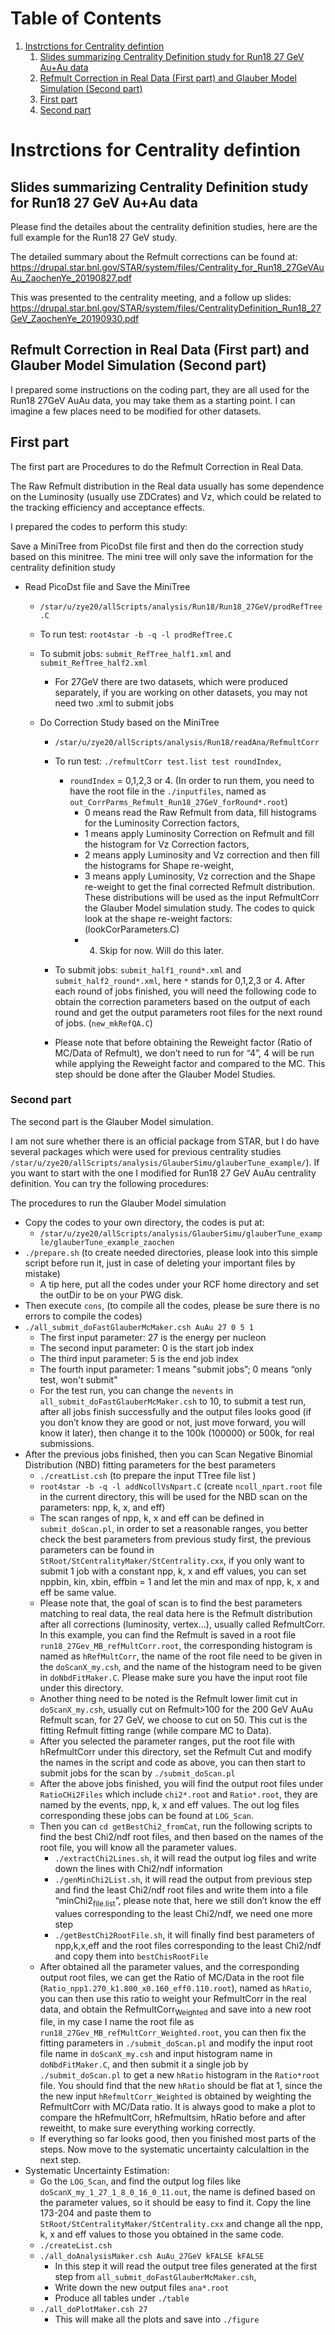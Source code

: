 
# Table of Contents

1.  [Instrctions for  Centrality defintion](#orgd09c76e)
    1.  [Slides summarizing Centrality Definition study for Run18 27 GeV Au+Au data](#org471b253)
    2.  [Refmult Correction in Real Data (First part) and Glauber Model Simulation (Second part)](#orgbc543ba)
    3.  [First part](#orgae8a99e)
    3.  [Second part](#org14422d1)



<a id="orgd09c76e"></a>

# Instrctions for  Centrality defintion


<a id="org471b253"></a>

## Slides summarizing Centrality Definition study for Run18 27 GeV Au+Au data

Please find the detailes about the centrality definition studies,
here are the full example for the Run18 27 GeV study.

The detailed summary about the Refmult corrections can be found at:
<https://drupal.star.bnl.gov/STAR/system/files/Centrality_for_Run18_27GeVAuAu_ZaochenYe_20190827.pdf>

This was presented to the centrality meeting, and a follow up slides:
<https://drupal.star.bnl.gov/STAR/system/files/CentralityDefinition_Run18_27GeV_ZaochenYe_20190930.pdf>


<a id="orgbc543ba"></a>

## Refmult Correction in Real Data (First part) and Glauber Model Simulation (Second part)

I prepared some instructions on the coding part, they are all used
for the Run18 27GeV AuAu data, you may take them as a starting
point. I can imagine a few places need to be modified for other
datasets.


<a id="orgae8a99e"></a>

## First part

The first part are Procedures to do the Refmult Correction in Real
Data.

The Raw Refmult distribution in the Real data usually has some
dependence on the Luminosity (usually use ZDCrates) and Vz, which
could be related to the tracking efficiency and acceptance effects.

I prepared the codes to perform this study:

Save a MiniTree from PicoDst file first and then do the correction
study based on this minitree. The mini tree will only save the
information for the centrality definition study

-   Read PicoDst file and Save the MiniTree
    -   `/star/u/zye20/allScripts/analysis/Run18/Run18_27GeV/prodRefTree.C`
    -   To run test: `root4star -b -q -l prodRefTree.C`
    -   To submit jobs: `submit_RefTree_half1.xml` and `submit_RefTree_half2.xml`
        -   For 27GeV there are two datasets, which were produced
            separately, if you are working on other datasets, you may not
            need two .xml to submit jobs
    -   Do Correction Study based on the MiniTree
        
        -   `/star/u/zye20/allScripts/analysis/Run18/readAna/RefmultCorr`
        -   To run test: `./refmultCorr test.list test roundIndex`,
            -   `roundIndex` = 0,1,2,3 or 4. (In order to run them, you need
                to have the root file in the `./inputfiles`, named as
                `out_CorrParms_Refmult_Run18_27GeV_forRound*.root`)
                -   0 means read the Raw Refmult from data, fill histograms
                    for the Luminosity Correction factors,
                -   1 means apply Luminosity Correction on Refmult and fill
                    the histogram for Vz Correction factors,
                -   2 means apply Luminosity and Vz correction and then fill
                    the histograms for Shape re-weight,
                -   3 means apply Luminosity, Vz correction and the Shape
                    re-weight to get the final corrected Refmult
                    distribution. These distributions will be used as the
                    input RefmultCorr the Glauber Model simulation study. The
                    codes to quick look at the shape re-weight factors:
                    (lookCorParameters.C)
                -   4. Skip for now. Will do this later.
        
        -   To submit jobs: `submit_half1_round*.xml` and
            `submit_half2_round*.xml`, here `*` stands for 0,1,2,3
            or 4. After each round of jobs finished, you will need the
            following code to obtain the correction parameters based on
            the output of each round and get the output parameters root
            files for the next round of jobs. (`new_mkRefQA.C`)
        -   Please note that before obtaining the Reweight factor (Ratio
            of MC/Data of Refmult), we don’t need to run for “4”, 4 will
            be run while applying the Reweight factor and compared to the
            MC. This step should be done after the Glauber Model Studies.


<a id="org14422d1"></a>

### Second part

The second part is the Glauber Model simulation.

I am not sure whether there is an official package from STAR, but I
do have several packages which were used for previous centrality
studies
`/star/u/zye20/allScripts/analysis/GlauberSimu/glauberTune_example/`).
If you want to start with the one I modified for Run18 27 GeV AuAu
centrality definition. You can try the following procedures:

The procedures to run the Glauber Model simulation

-   Copy the codes to your own directory, the codes is put at:
    -   `/star/u/zye20/allScripts/analysis/GlauberSimu/glauberTune_example/glauberTune_example_zaochen`
-   `./prepare.sh` (to create needed directories, please look into this
    simple script before run it, just in case of deleting your
    important files by mistake)
    -   A tip here, put all the codes under your RCF home directory and
        set the outDir to be on your PWG disk.
-   Then execute `cons`, (to compile all the codes, please be sure
    there is no errors to compile the codes)
-   `./all_submit_doFastGlauberMcMaker.csh AuAu 27 0 5 1`
    -   The first input parameter:       27 is the energy per nucleon
    -   The second input parameter: 0 is the start job index
    -   The third input parameter:      5 is the end job index
    -   The fourth input parameter: 1 means "submit jobs”; 0 means “only
        test, won't submit"
    -   For the test run, you can change the `nevents` in
        `all_submit_doFastGlauberMcMaker.csh` to 10, to submit a test run,
        after all jobs finish successfully and the output files looks
        good (if you don’t know they are good or not, just move forward,
        you will know it later), then change it to the 100k (100000) or
        500k, for real submissions.
-   After the previous jobs finished, then you can Scan Negative
    Binomial Distribution (NBD) fitting parameters for the best
    parameters
    -   `./creatList.csh` (to prepare the input TTree file list )
    -   `root4star -b -q -l addNcollVsNpart.C` (create `ncoll_npart.root`
        file in the current directory, this will be used for the NBD scan
        on the parameters: npp, k, x, and eff)
    -   The scan ranges of npp, k, x and eff can be defined in
        `submit_doScan.pl`, in order to set a reasonable ranges, you
        better check the best parameters from previous study first, the
        previous parameters can be found in
        `StRoot/StCentralityMaker/StCentrality.cxx`, if you only want to
        submit 1 job with a constant npp, k, x and eff values, you can
        set nppbin, kin, xbin, effbin = 1 and let the min and max of npp,
        k, x and eff be same value.
    -   Please note that, the goal of scan is to find the best parameters
        matching to real data, the real data here is the Refmult
        distribution after all corrections (luminosity, vertex…), usually
        called RefmultCorr. In this example, you can find the Refmult is
        saved in a root file `run18_27Gev_MB_refMultCorr.root`, the
        corresponding histogram is named as `hRefMultCorr`, the name of
        the root file need to be given in the `doScanX_my.csh`, and the
        name of the histogram need to be given in
        `doNbdFitMaker.C`. Please make sure you have the input root file
        under this directory.
    -   Another thing need to be noted is the Refmult lower limit cut in
        `doScanX_my.csh`, usually cut on Refmult>100 for the 200 GeV AuAu
        Refmult scan, for 27 GeV, we choose to cut on 50. This cut is the
        fitting Refmult fitting range (while compare MC to Data).
    -   After you selected the parameter ranges, put the root file with
        hRefmultCorr under this directory, set the Refmult Cut and modify
        the names in the script and code as above, you can then start to
        submit jobs for the scan by `./submit_doScan.pl`
    -   After the above jobs finished, you will find the output root
        files under `RatioCHi2Files` which include `chi2*.root` and
        `Ratio*.root`, they are named by the events, npp, k, x and eff
        values. The out log files corresponding these jobs can be found
        at `LOG_Scan`.
    -   Then you can `cd getBestChi2_fromCat`, run the following scripts to
        find the best Chi2/ndf root files, and then based on the names of
        the root file, you will know all the parameter values.
        -   `./extractChi2Lines.sh`, it will read the output log files and
            write down the lines with Chi2/ndf information
        -   `./genMinChi2List.sh`, it will read the output from previous step
            and find the least Chi2/ndf root files and write them into a
            file “minChi2<sub>file.list</sub>”, please note that, here we still don’t
            know the eff values corresponding to the least Chi2/ndf, we
            need one more step
        -   `./getBestChi2RootFile.sh`, it will finally find best parameters
            of npp,k,x,eff and the root files corresponding to the least
            Chi2/ndf and copy them into `bestChisRootFile`
    -   After obtained all the parameter values, and the corresponding
        output root files, we can get the Ratio of MC/Data in the root
        file (`Ratio_npp1.270_k1.800_x0.160_eff0.110.root`), named as
        `hRatio`, you can then use this ratio to weight your RefmultCorr
        in the real data, and obtain the RefmultCorr<sub>Weighted</sub> and save
        into a new root file, in my case I name the root file as
        `run18_27Gev_MB_refMultCorr_Weighted.root`, you can then fix the
        fitting parameters in `./submit_doScan.pl` and modify the input
        root file name in `doScanX_my.csh` and input histogram name in
        `doNbdFitMaker.C`, and then submit it a single job by
        `./submit_doScan.pl` to get a new `hRatio` histogram in the
        `Ratio*root` file. You should find that the new `hRatio` should be
        flat at 1, since the the new input `hRefmultCorr_Weighted` is
        obtained by weighting the RefmultCorr with MC/Data ratio. It is
        always good to make a plot to compare the hRefmultCorr,
        hRefmultsim, hRatio before and after reweitht, to make sure
        everything working correctly.
    -   If everything so far looks good, then you finished most parts of
        the steps. Now move to the systematic uncertainty calculaltion in
        the next step.
-   Systematic Uncertainty Estimation:
    -   Go the `LOG_Scan`, and find the output log files like
        `doScanX_my_1_27_1_8_0_16_0_11.out`, the name is defined based on
        the parameter values, so it should be easy to find it.  Copy the
        line 173-204 and paste them to
        `StRoot/StCentralityMaker/StCentrality.cxx` and change all the
        npp, k, x and eff values to those you obtained in the same code.
    -   `./createList.csh`
    -   `./all_doAnalysisMaker.csh AuAu_27GeV kFALSE kFALSE`
        -   In this step it will read the output tree files generated at
            the first step from `all_submit_doFastGlauberMcMaker.csh`,
        -   Write down the new output files `ana*.root`
        -   Produce all tables under `./table`
    -   `./all_doPlotMaker.csh 27`
        -   This will make all the plots and save into `./figure`

